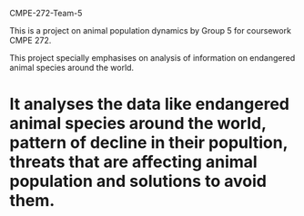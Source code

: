 CMPE-272-Team-5

This is a project on animal population dynamics by Group 5 for coursework CMPE 272.

This project specially emphasises on analysis of information on endangered animal species around the world.

It analyses the data like endangered animal species around the world, pattern of decline in their popultion, threats that are affecting animal population and solutions to avoid them. 
===============
